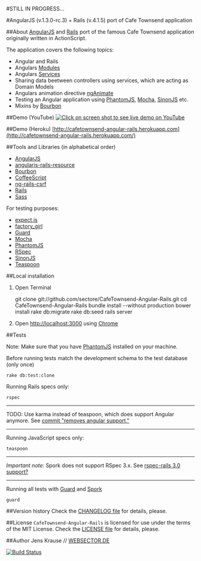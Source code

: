 #STILL IN PROGRESS...


#AngularJS (v.1.3.0-rc.3) + Rails (v.4.1.5) port of Cafe Townsend application


##About
[AngularJS](http://http://angularjs.org/) and [Rails](http://rubyonrails.org/) port of the famous Cafe Townsend application originally written in ActionScript.

The application covers the following topics:

*  Angular and Rails
*  Angulars [Modules](http://docs.angularjs.org/guide/module)
*  Angulars [Services](http://docs.angularjs.org/guide/dev_guide.services)
*  Sharing data beetween controllers using services, which are acting as Domain Models
*  Angulars animation directive [ngAnimate](http://code.angularjs.org/1.1.4/docs/api/ng.directive:ngAnimate)
*  Testing an Angular application using [PhantomJS](http://phantomjs.org/), [Mocha](http://visionmedia.github.io/mocha/), [SinonJS](http://sinonjs.org/) etc.
*  Mixins by [Bourbon](http://bourbon.io)

##Demo (YouTube)
[![Click on screen shot to see live demo on YouTube](https://github.com/sectore/CafeTownsend-Angular-Rails/raw/master/wiki/cafetownsend-angular-rails-youtube.png "Login")](https://www.youtube.com/watch?v=PCFUKOiThJA)

##Demo (Heroku)
[http://cafetownsend-angular-rails.herokuapp.com](http://cafetownsend-angular-rails.herokuapp.com/)

##Tools and Libraries (in alphabetical order)

* [AngularJS](http://angularjs.org)
* [angularjs-rails-resource](https://github.com/tpodom/angularjs-rails-resource)
* [Bourbon](bourbon.io)
* [CoffeeScript](http://coffeescript.org/)
* [ng-rails-csrf](https://github.com/xrd/ng-rails-csrf)
* [Rails](http://rubyonrails.org/)
* [Sass](http://sass-lang.com/)

For testing purposes:

* [expect.js](https://github.com/LearnBoost/expect.js)
* [factory_girl](https://github.com/thoughtbot/factory_girl)
* [Guard](https://github.com/guard/guard)
* [Mocha](http://visionmedia.github.io/mocha/)
* [PhantomJS](http://phantomjs.org/)
* [RSpec](http://rspec.info/)
* [SinonJS](http://sinonjs.org/)
* [Teaspoon](https://github.com/modeset/teaspoon)

##Local installation
1) Open Terminal

	git clone git://github.com/sectore/CafeTownsend-Angular-Rails.git
	cd CafeTownsend-Angular-Rails
	bundle install --without production
	bower install
	rake db:migrate
	rake db:seed
	rails server

2) Open [http://localhost:3000](http://localhost:3000/) using [Chrome](https://www.google.com/chrome)

##Tests

Note: Make sure that you have [PhantomJS](http://phantomjs.org/) installed on your machine.

Before running tests match the development schema to the test database (only once)

    rake db:test:clone

Running Rails specs only:

    rspec

---

TODO: Use karma instead of teaspoon, which does support Angular anymore. See [commit "removes angular support."](https://github.com/modeset/teaspoon/commit/3c3dfcbe1fd9293f436e77637d1b5a0f21a08a7b)

---

Running JavaScript specs only:

    teaspoon
     

---

_Important note_: Spork does  not support RSpec 3.x. See [rspec-rails 3.0 support?](https://github.com/sporkrb/spork/issues/257)
 
---

Running all tests with [Guard](https://github.com/guard/guard) and [Spork](https://github.com/sporkrb/spork)

    guard


##Version history
Check the [CHANGELOG file](https://github.com/sectore/CafeTownsend-Angular-Rails/blob/master/CHANGELOG.md) for details, please.

##License
`CafeTownsend-Angular-Rails` is licensed for use under the terms of the MIT License. Check the [LICENSE file](https://github.com/sectore/CafeTownsend-Angular-Rails/blob/master/LICENSE.md) for details, please.

##Author
Jens Krause // [WEBSECTOR.DE](http://www.websector.de)

[![Build Status](https://travis-ci.org/sectore/CafeTownsend-Angular-Rails.png?branch=master)](https://travis-ci.org/sectore/CafeTownsend-Angular-Rails/)

